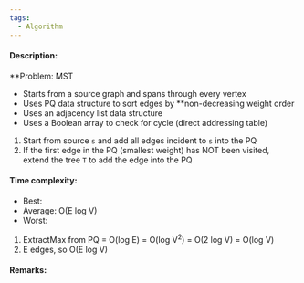 ```yaml
---
tags:
  - Algorithm
---
```

#### Description:
**Problem: MST
- Starts from a source graph and spans through every vertex
- Uses PQ data structure to sort edges by **non-decreasing weight order
- Uses an adjacency list data structure
- Uses a Boolean array to check for cycle (direct addressing table)
1. Start from source `s` and add all edges incident to `s` into the PQ
2. If the first edge in the PQ (smallest weight) has NOT been visited, extend the tree `T` to add the edge into the PQ
#### Time complexity:
- Best: 
- Average: O(E log V)
- Worst: 
1. ExtractMax from PQ = O(log E) = O(log V<sup>2</sup>) = O(2 log V) = O(log V)
2. E edges, so O(E log V)
#### Remarks:
